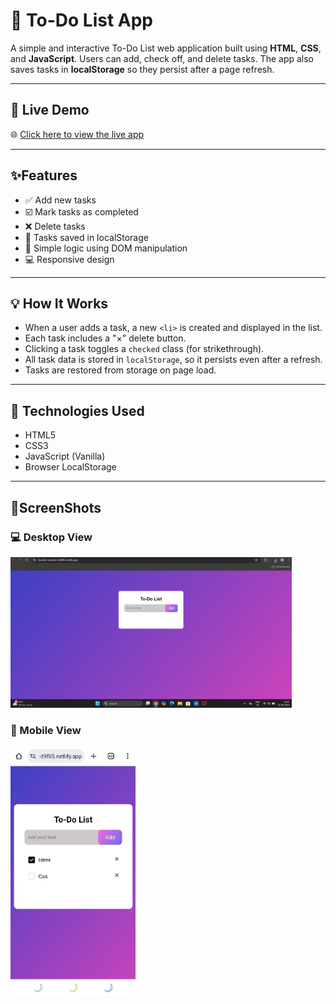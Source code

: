 # 📝 To-Do List App

A simple and interactive To-Do List web application built using **HTML**, **CSS**, and **JavaScript**. 
Users can add, check off, and delete tasks. 
The app also saves tasks in **localStorage** so they persist after a page refresh.

---

## 🔗 Live Demo

🌐 [Click here to view the live app](https://todo-app-71.netlify.app/)

---

## ✨Features

- ✅ Add new tasks
- ☑️ Mark tasks as completed
- ❌ Delete tasks
- 💾 Tasks saved in localStorage
- 🧠 Simple logic using DOM manipulation
- 💻 Responsive design

---

## 💡 How It Works

- When a user adds a task, a new `<li>` is created and displayed in the list.
- Each task includes a "×" delete button.
- Clicking a task toggles a `checked` class (for strikethrough).
- All task data is stored in `localStorage`, so it persists even after a refresh.
- Tasks are restored from storage on page load.

---

## 🧪 Technologies Used

- HTML5
- CSS3
- JavaScript (Vanilla)
- Browser LocalStorage

---

## 📸ScreenShots 
### 💻 Desktop View
<img src="screenshots/todo-desktop.png" width="450px" />

### 📱 Mobile View
<img src="screenshots/todo-mobile.jpg" width="200px" />




